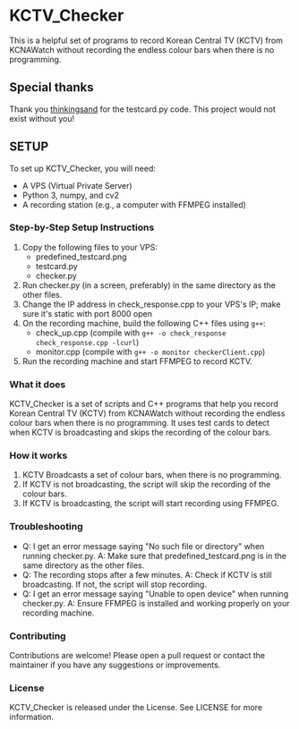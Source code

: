 # KCTV_Checker

This is a helpful set of programs to record Korean Central TV (KCTV) from KCNAWatch without recording the endless colour bars when there is no programming.

## Special thanks

Thank you [thinkingsand](https://github.com/thinkingsand) for the testcard.py code. This project would not exist without you!

## SETUP

To set up KCTV_Checker, you will need:

* A VPS (Virtual Private Server)
* Python 3, numpy, and cv2
* A recording station (e.g., a computer with FFMPEG installed)

### Step-by-Step Setup Instructions

1. Copy the following files to your VPS:
	* predefined_testcard.png
	* testcard.py
	* checker.py
2. Run checker.py (in a screen, preferably) in the same directory as the other files.
3. Change the IP address in check_response.cpp to your VPS's IP; make sure it's static with port 8000 open
4. On the recording machine, build the following C++ files using `g++`:
	* check_up.cpp (compile with `g++ -o check_response check_response.cpp -lcurl`)
	* monitor.cpp (compile with `g++ -o monitor checkerClient.cpp`)
5. Run the recording machine and start FFMPEG to record KCTV.

### What it does

KCTV_Checker is a set of scripts and C++ programs that help you record Korean Central TV (KCTV) from KCNAWatch without recording the endless colour bars when there is no programming. It uses test cards to detect when KCTV is broadcasting 
and skips the recording of the colour bars.

### How it works

1. KCTV Broadcasts a set of colour bars, when there is no programming.
2. If KCTV is not broadcasting, the script will skip the recording of the colour bars.
3. If KCTV is broadcasting, the script will start recording using FFMPEG.

### Troubleshooting

* Q: I get an error message saying "No such file or directory" when running checker.py.
A: Make sure that predefined_testcard.png is in the same directory as the other files.
* Q: The recording stops after a few minutes.
A: Check if KCTV is still broadcasting. If not, the script will stop recording.
* Q: I get an error message saying "Unable to open device" when running checker.py.
A: Ensure FFMPEG is installed and working properly on your recording machine.

### Contributing

Contributions are welcome! Please open a pull request or contact the maintainer if you have any suggestions or improvements.

### License

KCTV_Checker is released under the  License. See LICENSE for more information.

